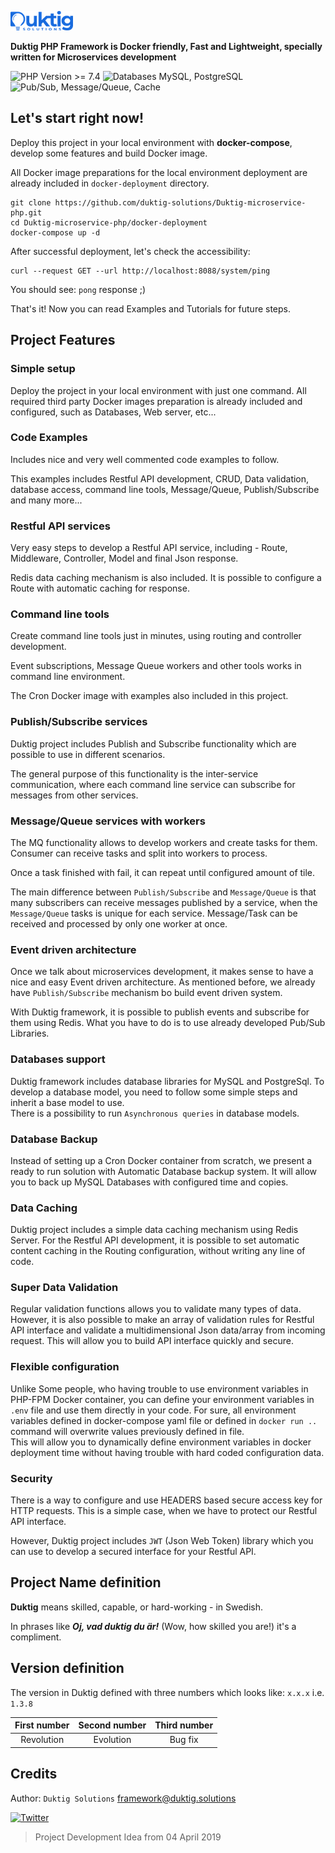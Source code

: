 ![Image](docs/img/logo.png "Duktig PHP Framework")

**Duktig PHP Framework is Docker friendly, Fast and Lightweight, specially written for Microservices development**


![PHP Version >= 7.4](https://img.shields.io/badge/PHP%20Version-%3E%3D%207.4-green?style=flat "PHP Version >= 7.4")
![Databases MySQL, PostgreSQL](https://img.shields.io/badge/Databases-MySQL,%20PostgreSQL-blue?style=flat "Databases MySQL, PostgreSQL")
![Pub/Sub, Message/Queue, Cache](https://img.shields.io/badge/Pub/Sub,%20Message/Queue,%20Cache-Redis-red?style=flat "Pub/Sub, Message/Queue, Cache")



## Let's start right now!

Deploy this project in your local environment with **docker-compose**, develop some features and build Docker image.

All Docker image preparations for the local environment deployment are already included in `docker-deployment` directory.

```shell   
git clone https://github.com/duktig-solutions/Duktig-microservice-php.git
cd Duktig-microservice-php/docker-deployment
docker-compose up -d
```

After successful deployment, let's check the accessibility:

```shell
curl --request GET --url http://localhost:8088/system/ping
```

You should see: `pong` response ;)

That's it! Now you can read Examples and Tutorials for future steps.

## Project Features

### Simple setup

Deploy the project in your local environment with just one command.
All required third party Docker images preparation is already included and configured,
such as Databases, Web server, etc...

### Code Examples

Includes nice and very well commented code examples to follow.

This examples includes Restful API development, CRUD, Data validation, database access, command line tools,
Message/Queue, Publish/Subscribe and many more...

### Restful API services

Very easy steps to develop a Restful API service, including - Route, Middleware, Controller, Model and final Json response.

Redis data caching mechanism is also included. It is possible to configure a Route with automatic caching for response.

### Command line tools

Create command line tools just in minutes, using routing and controller development.

Event subscriptions, Message Queue workers and other tools works in command line environment.

The Cron Docker image with examples also included in this project.

### Publish/Subscribe services

Duktig project includes Publish and Subscribe functionality which are possible to use in different scenarios.

The general purpose of this functionality is the inter-service communication,
where each command line service can subscribe for messages from other services.

### Message/Queue services with workers

The MQ functionality allows to develop workers and create tasks for them. Consumer can receive tasks and split into workers to process.

Once a task finished with fail, it can repeat until configured amount of tile.

The main difference between `Publish/Subscribe` and `Message/Queue` is that many subscribers can receive messages published by a service,
when the `Message/Queue` tasks is unique for each service. Message/Task can be received and processed by only one worker at once.

### Event driven architecture

Once we talk about microservices development, it makes sense to have a nice and easy Event driven architecture.
As mentioned before, we already have `Publish/Subscribe` mechanism bo build event driven system.

With Duktig framework, it is possible to publish events and subscribe for them using Redis.
What you have to do is to use already developed Pub/Sub Libraries.

### Databases support

Duktig framework includes database libraries for MySQL and PostgreSql.
To develop a database model, you need to follow some simple steps and inherit a base model to use.  
There is a possibility to run `Asynchronous queries` in database models.

### Database Backup

Instead of setting up a Cron Docker container from scratch, we present a ready to run solution with Automatic Database backup system.
It will allow you to back up MySQL Databases with configured time and copies.

### Data Caching

Duktig project includes a simple data caching mechanism using Redis Server.
For the Restful API development, it is possible to set automatic content caching in the Routing configuration,
without writing any line of code.

### Super Data Validation

Regular validation functions allows you to validate many types of data.
However, it is also possible to make an array of validation rules for Restful API interface
and validate a multidimensional Json data/array from incoming request.
This will allow you to build API interface quickly and secure.

### Flexible configuration

Unlike Some people, who having trouble to use environment variables in PHP-FPM Docker container,
you can define your environment variables in `.env` file and use them directly in your code.
For sure, all environment variables defined in docker-compose yaml file or defined in `docker run ..` command
will overwrite values previously defined in file.  
This will allow you to dynamically define environment variables in docker deployment time
without having trouble with hard coded configuration data.

### Security

There is a way to configure and use HEADERS based secure access key for HTTP requests.
This is a simple case, when we have to protect our Restful API interface.

However, Duktig project includes `JWT` (Json Web Token) library which you can use to develop a secured interface for your Restful API.

## Project Name definition

**Duktig** means skilled, capable, or hard-working - in Swedish.

In phrases like ***Oj, vad duktig du är!*** (Wow, how skilled you are!) it's a compliment.

## Version definition

The version in Duktig defined with three numbers which looks like: `x.x.x` i.e. `1.3.8`

| First number | Second number | Third number |
|:------------:|:-------------:|:------------:|
|  Revolution  |   Evolution   |   Bug fix    |

## Credits

Author: `Duktig Solutions` [framework@duktig.solutions](mailto:framework@duktig.solutions)

[![Twitter](https://img.shields.io/twitter/follow/DuktigS?label=News%20on%20Twitter%20)](https://twitter.com/DuktigS)

>Project Development Idea from 04 April 2019
